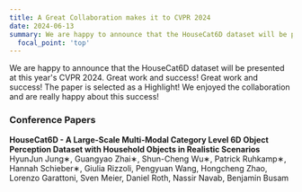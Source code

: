 ```yaml
---
title: A Great Collaboration makes it to CVPR 2024
date: 2024-06-13
summary: We are happy to announce that the HouseCat6D dataset will be presented at CVPR 2024. Great work and success!
  focal_point: 'top'
---
```


We are happy to announce that the HouseCat6D dataset will be presented at this year's CVPR 2024. Great work and success! 
Great work and success! The paper is selected as a Highlight! We enjoyed the collaboration and are really happy about this success!

### Conference Papers
**HouseCat6D - A Large-Scale Multi-Modal Category Level 6D Object Perception Dataset with Household Objects in Realistic Scenarios**
HyunJun Jung∗, Guangyao Zhai∗, Shun-Cheng Wu∗, Patrick Ruhkamp∗, Hannah Schieber∗, Giulia Rizzoli, Pengyuan Wang, Hongcheng Zhao, Lorenzo Garattoni, Sven Meier, Daniel Roth, Nassir Navab, Benjamin Busam



